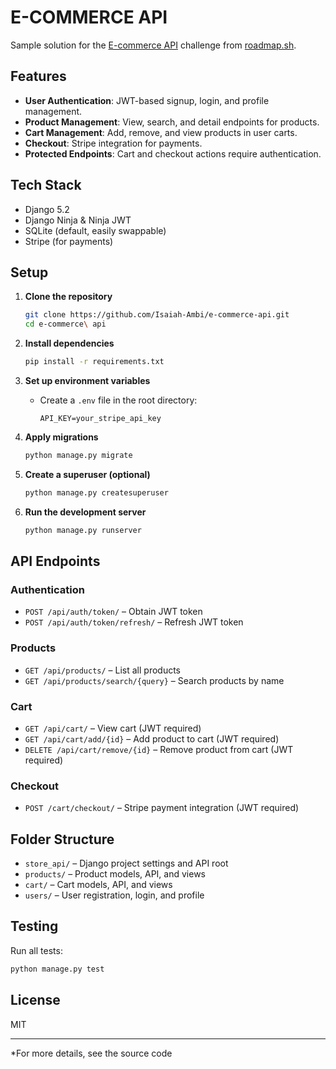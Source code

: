 # E-COMMERCE API

Sample solution for the [E-commerce API](https://roadmap.sh/projects/ecommerce-api) challenge from [roadmap.sh](https://roadmap.sh/).

## Features

- **User Authentication**: JWT-based signup, login, and profile management.
- **Product Management**: View, search, and detail endpoints for products.
- **Cart Management**: Add, remove, and view products in user carts.
- **Checkout**: Stripe integration for payments.
- **Protected Endpoints**: Cart and checkout actions require authentication.

## Tech Stack

- Django 5.2
- Django Ninja & Ninja JWT
- SQLite (default, easily swappable)
- Stripe (for payments)

## Setup

1. **Clone the repository**
   ```bash
   git clone https://github.com/Isaiah-Ambi/e-commerce-api.git
   cd e-commerce\ api
   ```

2. **Install dependencies**
   ```bash
   pip install -r requirements.txt
   ```

3. **Set up environment variables**
   - Create a `.env` file in the root directory:
     ```
     API_KEY=your_stripe_api_key
     ```

4. **Apply migrations**
   ```bash
   python manage.py migrate
   ```

5. **Create a superuser (optional)**
   ```bash
   python manage.py createsuperuser
   ```

6. **Run the development server**
   ```bash
   python manage.py runserver
   ```

## API Endpoints

### Authentication

- `POST /api/auth/token/` – Obtain JWT token
- `POST /api/auth/token/refresh/` – Refresh JWT token

### Products

- `GET /api/products/` – List all products
- `GET /api/products/search/{query}` – Search products by name

### Cart

- `GET /api/cart/` – View cart (JWT required)
- `GET /api/cart/add/{id}` – Add product to cart (JWT required)
- `DELETE /api/cart/remove/{id}` – Remove product from cart (JWT required)

### Checkout

- `POST /cart/checkout/` – Stripe payment integration (JWT required)

## Folder Structure

- `store_api/` – Django project settings and API root
- `products/` – Product models, API, and views
- `cart/` – Cart models, API, and views
- `users/` – User registration, login, and profile

## Testing

Run all tests:
```bash
python manage.py test
```

## License

MIT

---

*For more details, see the source code


